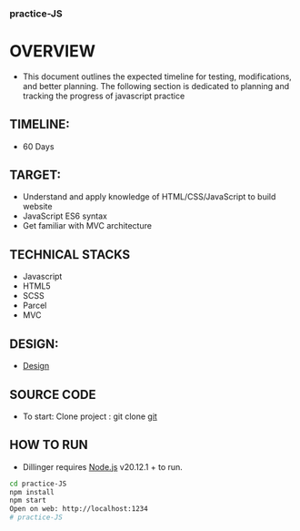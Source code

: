 ### practice-JS

# OVERVIEW

- This document outlines the expected timeline for testing, modifications, and better planning. The following section is dedicated to planning and tracking the progress of javascript practice

## TIMELINE:

- 60 Days

## TARGET:

- Understand and apply knowledge of HTML/CSS/JavaScript to build website
- JavaScript ES6 syntax
- Get familiar with MVC architecture

## TECHNICAL STACKS

- Javascript
- HTML5
- SCSS
- Parcel
- MVC

## DESIGN:

- [Design](https://www.figma.com/design/VYV1c35t5vJMqHbi8UJIhk/Movie-App?node-id=0-1&t=U4Z4L3hi5vkqTJBz-0)

## SOURCE CODE

- To start: Clone project : git clone [git](https://github.com/thuan734655/practice-JS.git)

## HOW TO RUN

- Dillinger requires [Node.js](https://nodejs.org/) v20.12.1 + to run.

```sh
cd practice-JS
npm install
npm start
Open on web: http://localhost:1234
# practice-JS
```
